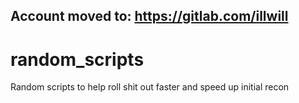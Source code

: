 ## Account moved to: https://gitlab.com/illwill 

 

# random_scripts
Random scripts to help roll shit out faster and speed up initial recon
